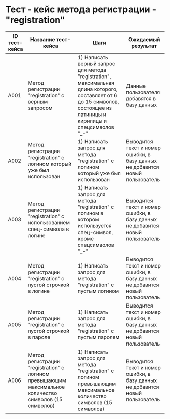 # Тест - кейс метода регистрации - "registration"
| ID тест-кейса | Название тест-кейса | Шаги | Ожидаемый результат |
|-|-|-|-|
| A001 | Метод регистрации "registration" с верным запросом | 1) Написать верный запрос для метода "registration", максимальная длина которого, составляет от 6 до 15 символов, состоящее из латиницы и кирилицы и спецсимволов "_-" <br> | Данные пользователя добавятся в базу данных  |
| A002 | Метод регистрации "registration" с логином который уже был использован | 1) Написать запрос для метода "registration" с логином который уже был использован <br> | Выводится текст и номер ошибки, в базу данных не добавится новый пользователь <br> | 
| A003 | Метод регистрации "registration" с использованием спец-символа в логине  |  1) Написать запрос для метода "registration" с логином в котором используется спец-символ, кроме cпецсимволов "_-" <br> | Выводится текст и номер ошибки, в базу данных не добавится новый пользователь <br> |
| A004 | Метод регистрации "registration" с пустой строчкой в логине |  1) Написать запрос для метода "registration" с пустым логином <br>| Выводится текст и номер ошибки, в базу данных не добавится новый пользователь <br> |
| A005 | Метод регистрации "registration" с пустой строчкой в пароле |  1) Написать запрос для метода "registration" с пустым паролем <br>| Выводится текст и номер ошибки, в базу данных не добавится новый пользователь <br> |
| A006 | Метод регистрации "registration" с логином превышающим максимальное количество символов (15 символов) |  1) Написать запрос для метода "registration" с логином превышающим максимальное количество символов (15 символов) <br> | Выводится текст и номер ошибки, в базу данных не добавится новый пользователь <br> |
